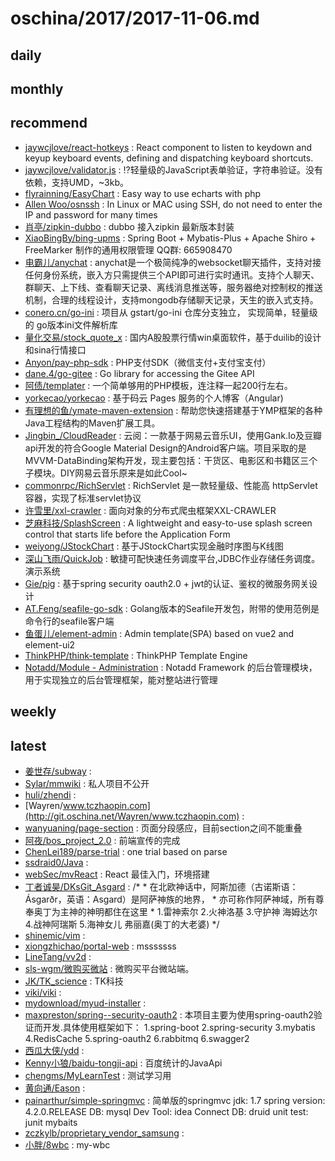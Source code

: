 # oschina/2017/2017-11-06.md



## daily



## monthly



## recommend

- [jaywcjlove/react-hotkeys](http://git.oschina.net/JSLite/react-hotkeys) : React component to listen to keydown and keyup keyboard events, defining and dispatching keyboard shortcuts.
- [jaywcjlove/validator.js](http://git.oschina.net/JSLite/validator.js) : :interrobang:轻量级的JavaScript表单验证，字符串验证。没有依赖，支持UMD，~3kb。
- [flyrainning/EasyChart](http://git.oschina.net/flyrainning/EasyChart) : Easy way to use echarts with php
- [Allen Woo/osnssh](http://git.oschina.net/osroom/osnssh) : In Linux or MAC using SSH, do not need to enter the IP and password for many times
- [肖亭/zipkin-dubbo](http://git.oschina.net/xiaoting09/zipkin-dubbo) : dubbo 接入zipkin 最新版本封装
- [XiaoBingBy/bing-upms](http://git.oschina.net/xiaobingby/bing-upms) : Spring Boot + Mybatis-Plus + Apache Shiro + FreeMarker 制作的通用权限管理 QQ群: 665908470
- [电霸儿/anychat](http://git.oschina.net/dianbaer/anychat) : anychat是一个极简纯净的websocket聊天插件，支持对接任何身份系统，嵌入方只需提供三个API即可进行实时通讯。支持个人聊天、群聊天、上下线、查看聊天记录、离线消息推送等，服务器绝对控制权的推送机制，合理的线程设计，支持mongodb存储聊天记录，天生的嵌入式支持。
- [conero.cn/go-ini](http://git.oschina.net/Doee/go-ini) : 项目从 gstart/go-ini 仓库分支独立， 实现简单，轻量级的 go版本ini文件解析库
- [量化交易/stock_quote_x](http://git.oschina.net/openctp/stock_quote_x) : 国内A股股票行情win桌面软件，基于duilib的设计和sina行情接口
- [Anyon/pay-php-sdk](http://git.oschina.net/zoujingli/pay-php-sdk) : PHP支付SDK（微信支付+支付宝支付）
- [dane.4/go-gitee](http://git.oschina.net/simon/go-gitee) : Go library for accessing the Gitee API
- [阿债/templater](http://git.oschina.net/azhai/templater) : 一个简单够用的PHP模板，连注释一起200行左右。
- [yorkecao/yorkecao](http://git.oschina.net/yorkecao/yorkecao) : 基于码云 Pages 服务的个人博客（Angular)
- [有理想的鱼/ymate-maven-extension](http://git.oschina.net/suninformation/ymate-maven-extension) : 帮助您快速搭建基于YMP框架的各种Java工程结构的Maven扩展工具。
- [Jingbin_/CloudReader](http://git.oschina.net/jingbin127/CloudReader) : 云阅：一款基于网易云音乐UI，使用Gank.Io及豆瓣api开发的符合Google Material Design的Android客户端。项目采取的是MVVM-DataBinding架构开发，现主要包括：干货区、电影区和书籍区三个子模块。DIY网易云音乐原来是如此Cool~
- [commonrpc/RichServlet](http://git.oschina.net/284520459/RichServlet) : RichServlet 是一款轻量级、性能高 httpServlet容器，实现了标准servlet协议
- [许雪里/xxl-crawler](http://git.oschina.net/xuxueli0323/xxl-crawler) : 面向对象的分布式爬虫框架XXL-CRAWLER
- [芝麻科技/SplashScreen](http://git.oschina.net/sesametech-group/SplashScreen) : A lightweight and easy-to-use splash screen control that starts life before the Application Form
- [weiyong/JStockChart](http://git.oschina.net/weiyong/JStockChart) : 基于JStockChart实现金融时序图与K线图
- [深山飞雨/QuickJob](http://git.oschina.net/supyuan/QuickJob) : 敏捷可配快速任务调度平台,JDBC作业存储任务调度。演示系统
- [Gie/pig](http://git.oschina.net/log4j/pig) : 基于spring security oauth2.0 + jwt的认证、鉴权的微服务网关设计
- [AT.Feng/seafile-go-sdk](http://git.oschina.net/athurg/seafile-go-sdk) : Golang版本的Seafile开发包，附带的使用范例是命令行的seafile客户端
- [鱼蛋儿/element-admin](http://git.oschina.net/yupeng957/element-admin) : Admin template(SPA) based on vue2 and element-ui2
- [ThinkPHP/think-template](http://git.oschina.net/liu21st/think-template) : ThinkPHP Template Engine
- [Notadd/Module - Administration](http://git.oschina.net/notadd/administration) : Notadd Framework 的后台管理模块，用于实现独立的后台管理框架，能对整站进行管理


## weekly



## latest

- [姜世存/subway](http://git.oschina.net/jiangshicun/subway) : 
- [Sylar/mmwiki](http://git.oschina.net/kolo/mmwiki) : 私人项目不公开
- [huli/zhendi](http://git.oschina.net/alaye/zhendi) : 
- [Wayren/www.tczhaopin.com](http://git.oschina.net/Wayren/www.tczhaopin.com) : 
- [wanyuaning/page-section](http://git.oschina.net/wanyuaning/page-section) : 页面分段感应，目前section之间不能重叠
- [阿夜/bos_project_2.0](http://git.oschina.net/tom_aye/bos_project_2.0) : 前端宣传的完成
- [ChenLei189/parse-trial](http://git.oschina.net/ChenLei189/parse-trial) : one trial based on parse
- [ssdraid0/Java](http://git.oschina.net/ssdraid0/Java) : 
- [webSec/mvReact](http://git.oschina.net/web-Sec/mvReact) : React 最佳入门，环境搭建
- [丁者诚昊/DKsGit_Asgard](http://git.oschina.net/dimchumhaul831/DKsGit_Asgard) : /* * 在北欧神话中，阿斯加德（古诺斯语：Ásgarðr，英语：Asgard）是阿萨神族的地界， * 亦可称作阿萨神域，所有尊奉奥丁为主神的神明都住在这里 * 1.雷神索尔 2.火神洛基 3.守护神 海姆达尔 4.战神阿瑞斯 5.海神女儿 弗丽嘉(奥丁的大老婆) */
- [shinemic/vim](http://git.oschina.net/shinemic/vim) : 
- [xiongzhichao/portal-web](http://git.oschina.net/xzcproj/portal-web) : msssssss
- [LineTang/vv2d](http://git.oschina.net/linegit/vv2d) : 
- [sls-wgm/微购买微站](http://git.oschina.net/sls-wgm/wgm-weizhan) : 微购买平台微站端。
- [JK/TK_science](http://git.oschina.net/lsuyan/TK_science) : TK科技
- [viki/viki](http://git.oschina.net/viki05/viki) : 
- [mydownload/myud-installer](http://git.oschina.net/mydownload/myud-installer) : 
- [maxpreston/spring--security-oauth2](http://git.oschina.net/maxpreston/spring--security-oauth2) : 本项目主要为使用spring-oauth2验证而开发.具体使用框架如下： 1.spring-boot 2.spring-security 3.mybatis 4.RedisCache 5.spring-oauth2 6.rabbitmq 6.swagger2
- [西瓜大侠/ydd](http://git.oschina.net/WatermeLonMan/ydd) : 
- [Kenny小狼/baidu-tongji-api](http://git.oschina.net/kennylee/baidu-tongji-api) : 百度统计的JavaApi
- [chengms/MyLearnTest](http://git.oschina.net/cms2012/MyLearnTest) : 测试学习用
- [黄向通/Eason](http://git.oschina.net/HuangXiangTong/Eason) : 
- [painarthur/simple-springmvc](http://git.oschina.net/paincupid/simple-springmvc) : 简单版的springmvc jdk: 1.7 spring version: 4.2.0.RELEASE DB: mysql Dev Tool: idea Connect DB: druid unit test: junit mybaits
- [zczkylb/proprietary_vendor_samsung](http://git.oschina.net/zczkylb/proprietary_vendor_samsung) : 
- [小胖/8wbc](http://git.oschina.net/www_525/8wbc) : my-wbc